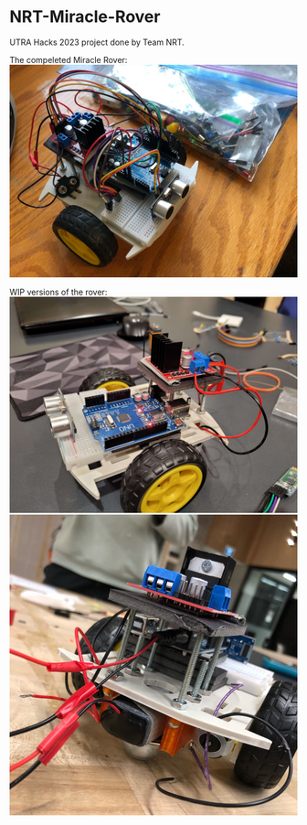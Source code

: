 # NRT-Miracle-Rover
UTRA Hacks 2023 project done by Team NRT.



The compeleted Miracle Rover:
![completed_rover](https://github.com/MartinCalcaterra/NRT-Miracle-Rover/blob/main/img/mr_completec.jpg?raw=true)

WIP versions of the rover:
![rover_wip_testing](https://github.com/MartinCalcaterra/NRT-Miracle-Rover/blob/main/img/mr_test.jpg?raw=true)
![rover_wip](https://github.com/MartinCalcaterra/NRT-Miracle-Rover/blob/main/img/mr_wipc.jpg?raw=true)


